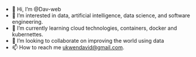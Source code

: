 - 👋 Hi, I’m @Dav-web
- 👀 I’m interested in data, artificial intelligence, data science, and software engineering.
- 🌱 I’m currently learning cloud technologies, containers, docker and kubernettes.
- 💞️ I’m looking to collaborate on improving the world using data
- 📫 How to reach me ukwendavid@gmail.com.

<!---
Dav-web/Dav-web is a ✨ special ✨ repository because its `README.md` (this file) appears on your GitHub profile.
You can click the Preview link to take a look at your changes.
--->
